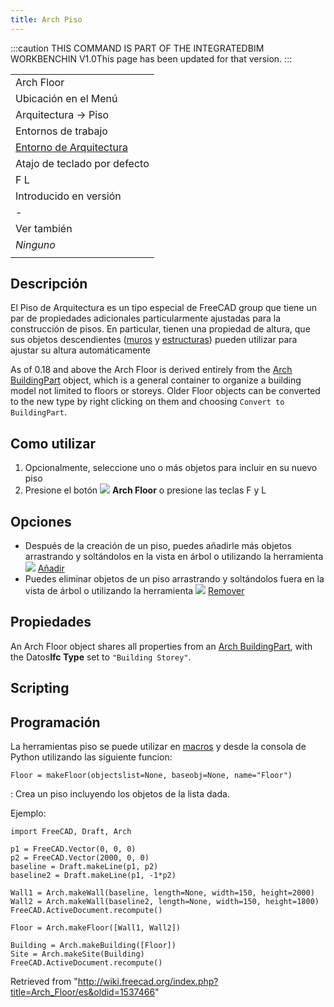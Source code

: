 ```yaml
---
title: Arch Piso
---
```

:::caution
THIS COMMAND IS PART OF THE INTEGRATEDBIM WORKBENCHIN V1.0This page has been updated for that version.
:::

|  |
| --- |
| Arch Floor |
| Ubicación en el Menú |
| Arquitectura → Piso |
| Entornos de trabajo |
| [Entorno de Arquitectura](/Arch_Workbench/es "Arch Workbench/es") |
| Atajo de teclado por defecto |
| F L |
| Introducido en versión |
| - |
| Ver también |
| *Ninguno* |
|  |

## Descripción

El Piso de Arquitectura es un tipo especial de FreeCAD group que tiene un par de propiedades adicionales particularmente ajustadas para la construcción de pisos. En particular, tienen una propiedad de altura, que sus objetos descendientes ([muros](/Arch_Wall/es "Arch Wall/es") y [estructuras](/Arch_Structure/es "Arch Structure/es")) pueden utilizar para ajustar su altura automáticamente

As of 0.18 and above the Arch Floor is derived entirely from the [Arch BuildingPart](/Arch_BuildingPart "Arch BuildingPart") object, which is a general container to organize a building model not limited to floors or storeys. Older Floor objects can be converted to the new type by right clicking on them and choosing `Convert to BuildingPart`.

## Como utilizar

1. Opcionalmente, seleccione uno o más objetos para incluir en su nuevo piso
2. Presione el botón ![](/images/Arch_Floor.png) **Arch Floor** o presione las teclas F y L

## Opciones

* Después de la creación de un piso, puedes añadirle más objetos arrastrando y soltándolos en la vista en árbol o utilizando la herramienta ![](/images/Arch_Add.png) [Añadir](/Arch_Add/es "Arch Add/es")
* Puedes eliminar objetos de un piso arrastrando y soltándolos fuera en la vista de árbol o utilizando la herramienta ![](/images/Arch_Remove.png) [Remover](/Arch_Remove/es "Arch Remove/es")

## Propiedades

An Arch Floor object shares all properties from an [Arch BuildingPart](/Arch_BuildingPart "Arch BuildingPart"), with the Datos**Ifc Type** set to `"Building Storey"`.

## Scripting

## Programación

La herramientas piso se puede utilizar en [macros](/Macros/es "Macros/es") y desde la consola de Python utilizando las siguiente funcion:

```
Floor = makeFloor(objectslist=None, baseobj=None, name="Floor")

```

:   Crea un piso incluyendo los objetos de la lista dada.

Ejemplo:

```
import FreeCAD, Draft, Arch

p1 = FreeCAD.Vector(0, 0, 0)
p2 = FreeCAD.Vector(2000, 0, 0)
baseline = Draft.makeLine(p1, p2)
baseline2 = Draft.makeLine(p1, -1*p2)

Wall1 = Arch.makeWall(baseline, length=None, width=150, height=2000)
Wall2 = Arch.makeWall(baseline2, length=None, width=150, height=1800)
FreeCAD.ActiveDocument.recompute()

Floor = Arch.makeFloor([Wall1, Wall2])

Building = Arch.makeBuilding([Floor])
Site = Arch.makeSite(Building)
FreeCAD.ActiveDocument.recompute()

```

Retrieved from "<http://wiki.freecad.org/index.php?title=Arch_Floor/es&oldid=1537466>"